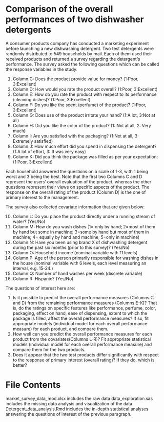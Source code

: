 # Comparison of the overall performances of two dishwasher detergents
A consumer products company has conducted a marketing experiment before launching a new dishwashing detergent. Two test detergents were randomly distributed to 549 households by mail. Each of them used their received products and returned a survey regarding the detergent's performance. The survey asked the following questions which can be called the response variables in the study:

1. Column C: Does the product provide value for money? (1:Poor, 3:Excellent)
2. Column D: How would you rate the product overall? (1:Poor, 3:Excellent)
3. Column E: How do you rate the product with respect to its performance (cleaning dishes)? (1:Poor, 3:Excellent)
4. Column F: Do you like the scent (perfume) of the product? (1:Poor, 3:Excellent)
5. Column G: Does use of the product irritate your hand? (1:A lot, 3:Not at all)
6. Column H: Did you like the color of the product? (1: Not at all, 2: Very much)
7. Column I: Are you satisfied with the packaging? (1:Not at all, 3: Extremely satisfied)
8. Column J: How much effort did you spend in dispensing the detergent? (1:A lot of effort, 3: It was very easy)
9. Column K: Did you think the package was filled as per your expectation: (1:Poor, 3:Excellent)

Each household answered the questions on a scale of 1-3, with 1 being worst and 3 being the best.
Note that the first two Columns C and D represent the users’ overall evaluation of the product, whereas the other questions represent their views on specific aspects of the product. The response on the overall rating of the product (Column D) is the one of primary interest to the management.

The survey also collected covariate information that are given below:

10. Column L: Do you place the product directly under a running stream of water? (Yes/No)
11. Column M: How do you wash dishes (1= only by hand; 2=most of them by hand but some in machine; 3=some by hand but most of them in machine; 4= equally by hand and machine; 5=only in machine)
12. Column N: Have you been using brand X of dishwashing detergent during the past six months (prior to this survey)? (Yes/No)
13. Column O: Household income (nominal variable with 11 levels)
14. Column P: Age of the person primarily responsible for washing dishes in the house (nominal variable with 6 levels, each level measuring an interval, e.g. 15-24.)
15. Column Q: Number of hand washes per week (discrete variable)
16. Column R: Hispanic? (Yes/No)

The questions of interest here are:
1. Is it possible to predict the overall performance measures (Columns C and D) from the remaining performance measures (Columns E-K)? That is, do the ratings on specific features like performance, perfume, color, packaging, effect on hand, ease of dispensing, extent to which the package is filled, affect the overall performance measures? If so, fit appropriate models (individual model for each overall performance measure) for each product, and compare them.
2. How well can you predict the overall performance measures for each product from the covariates(Columns L-R)? Fit appropriate statistical models (individual model for each overall performance measure) and compare them for the two products.
3. Does it appear that the two test products differ significantly with respect to the response of primary interest (overall rating)? If they do, which is better?

# File Contents
market_survey_data_mod.xlsx includes the raw data
data_exploration.sas includes the missing data analysis and visualization of the data
Detergent_data_analysis.Rmd includes the in-depth statistical analyses answering the questions of interest of the previous paragraph. 
